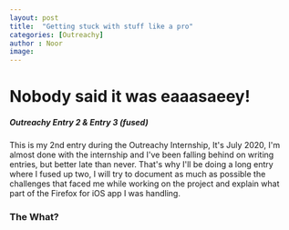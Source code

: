 ```yaml
---
layout: post
title:  "Getting stuck with stuff like a pro"
categories: [Outreachy]
author : Noor
image: 
---
```


# Nobody said it was eaaasaeey!  

##### Outreachy Entry 2 & Entry 3 (fused)

This is my 2nd entry during the Outreachy Internship, It's July 2020, I'm almost done with the internship and I've been falling behind on writing entries, but better late than never. That's why I'll be doing a long entry where I fused up two, I will try to document as much as possible the challenges that faced me while working on the project and explain what part of the Firefox for iOS app I was handling.


### The What? 




